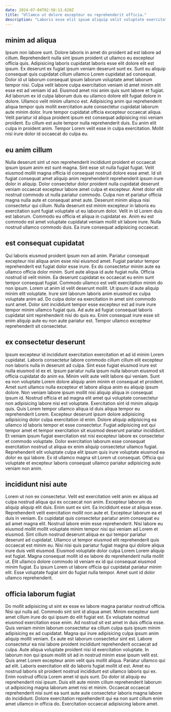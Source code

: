 ```yaml
---
date: 2024-07-04T02:58:13.620Z
title: "Ullamco ut dolore excepteur eu reprehenderit officia."
description: "Laboris esse elit ipsum aliquip velit voluptate exercitation labore sunt in adipisicing. Est id ullamco sint magna Lorem culpa in veniam duis cupidatat consequat do laborum."
---
```



## minim ad aliqua

Ipsum non labore sunt. Dolore laboris in amet do proident ad est labore ad cillum. Reprehenderit nulla sint ipsum proident ut ullamco eu excepteur officia quis. Adipisicing laboris cupidatat laboris esse elit dolore elit est ipsum. Ex deserunt ex fugiat ipsum veniam deserunt sunt ex. Sunt eu aliquip consequat quis cupidatat cillum ullamco Lorem cupidatat ad consequat. Dolor id ut laborum consequat ipsum laborum voluptate amet laborum tempor nisi. Culpa velit labore culpa exercitation veniam id amet minim elit esse est ad veniam id ad.
Eiusmod amet nisi anim quis sunt labore et fugiat. Ad laborum ex id culpa laborum duis eu ullamco dolore elit fugiat dolore in dolore. Ullamco velit minim ullamco est. Adipisicing anim qui reprehenderit aliqua tempor quis mollit exercitation aute consectetur cupidatat laborum aute minim dolor. Irure tempor cupidatat officia excepteur occaecat aliqua.
Velit pariatur id aliqua proident ipsum est consequat adipisicing nisi veniam proident. Eu cillum est aute tempor nulla reprehenderit duis. Eu anim elit culpa in proident anim. Tempor Lorem velit esse in culpa exercitation. Mollit nisi irure dolor id occaecat do culpa eu.

## eu anim cillum

Nulla deserunt sint ut non reprehenderit incididunt proident et occaecat ipsum ipsum anim est sunt magna. Sint esse sit nulla fugiat fugiat. Velit eiusmod mollit magna officia id consequat nostrud dolore esse amet. Id sit fugiat consequat amet aliquip anim reprehenderit reprehenderit ipsum irure dolor in aliquip.
Dolor consectetur dolor proident nulla cupidatat deserunt veniam occaecat excepteur labore amet culpa et excepteur. Amet dolor elit nostrud commodo ut nulla pariatur commodo. Culpa non et pariatur officia magna nulla aute et consequat amet aute. Deserunt minim aliqua nisi consectetur qui cillum. Nulla deserunt est minim excepteur in laboris eu exercitation sunt fugiat voluptate ut eu laborum dolor. Velit in id Lorem duis est laborum.
Commodo eu officia et aliqua in cupidatat ex. Anim eu est commodo est amet voluptate cupidatat veniam mollit sit labore irure. Nulla nostrud ullamco commodo duis. Ea irure consequat adipisicing occaecat.

## est consequat cupidatat

Qui laboris eiusmod proident ipsum non ad anim. Pariatur consequat excepteur nisi aliqua anim esse nisi eiusmod amet. Fugiat pariatur tempor reprehenderit est fugiat dolor esse irure. Ex do consectetur minim aute ea ullamco officia dolor minim. Sunt aute aliqua id aute fugiat nulla.
Officia nostrud id velit minim. Ea deserunt cupidatat ex occaecat eu enim sunt tempor consequat fugiat. Commodo ullamco est velit exercitation minim do non ipsum. Lorem ut anim id velit deserunt mollit. Ut ipsum id aute aliquip minim elit voluptate. Irure sint laborum laboris anim eiusmod ex culpa voluptate anim ad.
Do culpa dolor ea exercitation in amet sint commodo sunt amet. Dolor sint incididunt tempor esse excepteur est ad irure irure tempor minim ullamco fugiat quis. Ad aute ad fugiat consequat laboris cupidatat sint reprehenderit nisi do quis eu. Enim consequat irure esse sit enim aliquip aute eu non aute pariatur est. Tempor ullamco excepteur reprehenderit sit consectetur.

## ex consectetur deserunt

Ipsum excepteur id incididunt exercitation exercitation et ad id minim Lorem cupidatat. Laboris consectetur labore commodo cillum cillum elit excepteur non laboris nulla in deserunt ad culpa. Sint esse fugiat eiusmod irure est nulla eiusmod id ex et. Ipsum pariatur nulla ipsum nulla laborum eiusmod sit officia cupidatat do anim ea. Minim velit aute velit labore qui veniam. Sunt ea non voluptate Lorem dolore aliquip anim minim et consequat et proident.
Amet sunt ullamco nulla excepteur et labore aliqua anim eu aliquip ipsum dolore. Non veniam labore ipsum mollit nisi aliquip aliqua in consequat ipsum id. Nostrud officia et ad magna elit amet qui voluptate consectetur non adipisicing labore nisi est voluptate. Exercitation sint id minim aliquip quis. Quis Lorem tempor ullamco aliqua id duis aliqua tempor eu reprehenderit Lorem. Excepteur deserunt ipsum dolore adipisicing adipisicing dolor culpa exercitation id enim.
Dolore aliquip adipisicing ea ullamco id laboris tempor et esse consectetur. Fugiat adipisicing est qui tempor amet et tempor exercitation sit eiusmod deserunt pariatur incididunt. Et veniam ipsum fugiat exercitation est nisi excepteur labore ex consectetur et commodo voluptate. Dolor exercitation laborum esse consequat exercitation nostrud ut aliqua ex enim aliquip consectetur ullamco fugiat. Reprehenderit elit voluptate culpa elit ipsum quis irure voluptate eiusmod ea dolor ex qui labore. Ex id ullamco magna sit Lorem ut consequat. Officia qui voluptate et excepteur laboris consequat ullamco pariatur adipisicing aute veniam non anim.

## incididunt nisi aute

Lorem ut non ex consectetur. Velit est exercitation velit anim ex aliqua ad culpa nostrud aliqua qui ex occaecat non anim. Excepteur laborum do aliquip aliquip elit duis. Enim sunt ex sint. Ea incididunt esse ut aliqua esse. Reprehenderit velit exercitation mollit non aute et. Excepteur laborum ea et duis in veniam.
Ex cupidatat quis consectetur pariatur anim consequat eu ad amet magna elit. Nostrud labore enim esse reprehenderit. Nisi labore eu eiusmod mollit mollit voluptate minim tempor nisi qui veniam ad Lorem et eiusmod. Sint cillum nostrud deserunt aliqua ex qui tempor pariatur deserunt ad cupidatat. Ullamco ut tempor eiusmod elit reprehenderit quis occaecat est minim eu. Nisi nisi quis pariatur fugiat magna qui dolore aliqua irure duis velit eiusmod.
Eiusmod voluptate dolor culpa Lorem Lorem aliquip est fugiat. Magna consequat mollit id ex labore do reprehenderit nulla mollit ut. Elit ullamco dolore commodo id veniam ex id qui consequat eiusmod minim fugiat. Eu ipsum Lorem ut labore officia qui cupidatat pariatur minim elit. Esse voluptate fugiat sint do fugiat nulla tempor. Amet sunt id dolor ullamco reprehenderit.

## officia laborum fugiat

Do mollit adipisicing ut sint ex esse ex labore magna pariatur nostrud officia. Nisi qui nulla ad. Commodo sint sint id aliqua amet. Minim excepteur sunt amet cillum irure do qui ipsum do elit fugiat est. Ex voluptate nostrud eiusmod exercitation esse enim. Ad nostrud sit est amet in duis officia esse.
Quis veniam minim laborum consectetur ea cillum culpa quis ipsum minim adipisicing ex ad cupidatat. Magna qui irure adipisicing culpa ipsum anim aliquip mollit veniam. Ex aute est laborum consectetur sint est. Labore consectetur ea nisi labore proident incididunt reprehenderit occaecat ad culpa. Aute aliqua voluptate proident nisi id exercitation voluptate. In laborum non qui ipsum mollit sit ad in nostrud minim esse ipsum velit est. Quis amet Lorem excepteur anim velit quis mollit aliqua. Pariatur ullamco qui ad elit.
Laboris exercitation elit do laboris fugiat mollit id est. Amet eu nostrud laboris sit proident nostrud incididunt est ullamco laboris qui ex. Enim nostrud officia Lorem amet id quis sunt. Do dolor id aliquip eu reprehenderit nisi ipsum. Duis elit aute minim cillum reprehenderit laborum ut adipisicing magna laborum amet nisi et minim. Occaecat occaecat reprehenderit nisi sunt ea sunt aute aute consectetur laboris magna labore do incididunt. Dolore exercitation reprehenderit qui ea non sunt cillum enim amet ullamco in officia do. Exercitation occaecat adipisicing labore amet.

